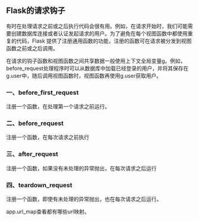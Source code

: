 ## Flask的请求钩子

有时在处理请求之前或之后执行代码会很有用。例如，在请求开始时，我们可能需要创建数据库连接或者认证发起请求的用户。为了避免在每个视图函数中都使用重复的代码，Flask 提供了注册通用函数的功能，注册的函数可在请求被分发到视图函数之前或之后调用。

在请求的钩子函数和视图函数之间共享数据一般使用上下文全局变量g。例如，before_request处理程序时可以从数据库中加载已经登录的用户，并将其保存在g.user中，随后调用视图函数时，视图函数再使用g.user获取用户。

### 一、before_first_request

注册一个函数，在处理第一个请求之前运行。

### 二、before_request

注册一个函数，在每次请求之前执行

### 三、after_request

注册一个函数，如果没有未处理的异常抛出，在每次请求之后运行

### 四、teardown_request

注册一个函数，即使有未处理的异常抛出，也在每次请求之后运行。



app.url_map查看都有哪些url映射。
